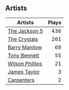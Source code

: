 ## Artists
Artists | Plays 
----- | -----: 
[The Jackson 5](/artists/the-jackson-5-35053) | 436
[The Crystals](/artists/the-crystals-988) | 261
[Barry Manilow](/artists/barry-manilow-31897) | 68
[Tony Bennett](/artists/tony-bennett-2564) | 55
[Wilson Phillips](/artists/wilson-phillips-29912) | 21
[James Taylor](/artists/james-taylor-5709) | 3
[Carpenters](/artists/carpenters-39303) | 2

